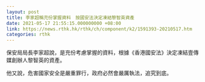 ```yaml
---
layout: post
title: 李家超稱充份掌握資料　按國安法決定凍結黎智英資產
date: 2021-05-17 21:55:15.000000000 +08:00
link: https://news.rthk.hk/rthk/ch/component/k2/1591393-20210517.htm
categories: rthk
---
```


保安局局長李家超說，是充份考慮掌握的資料，根據《香港國安法》決定凍結壹傳媒創辦人黎智英的資產。

他又說，危害國家安全是嚴重罪行，政府必然會嚴厲執法，追究到底。
